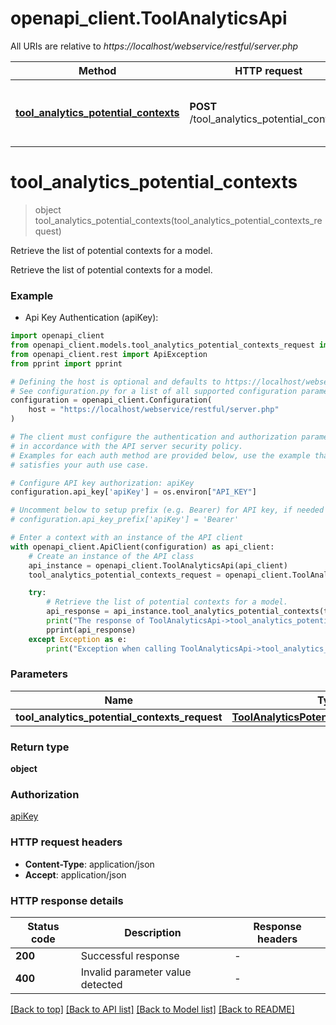 # openapi_client.ToolAnalyticsApi

All URIs are relative to *https://localhost/webservice/restful/server.php*

Method | HTTP request | Description
------------- | ------------- | -------------
[**tool_analytics_potential_contexts**](ToolAnalyticsApi.md#tool_analytics_potential_contexts) | **POST** /tool_analytics_potential_contexts | Retrieve the list of potential contexts for a model.


# **tool_analytics_potential_contexts**
> object tool_analytics_potential_contexts(tool_analytics_potential_contexts_request)

Retrieve the list of potential contexts for a model.

Retrieve the list of potential contexts for a model.

### Example

* Api Key Authentication (apiKey):

```python
import openapi_client
from openapi_client.models.tool_analytics_potential_contexts_request import ToolAnalyticsPotentialContextsRequest
from openapi_client.rest import ApiException
from pprint import pprint

# Defining the host is optional and defaults to https://localhost/webservice/restful/server.php
# See configuration.py for a list of all supported configuration parameters.
configuration = openapi_client.Configuration(
    host = "https://localhost/webservice/restful/server.php"
)

# The client must configure the authentication and authorization parameters
# in accordance with the API server security policy.
# Examples for each auth method are provided below, use the example that
# satisfies your auth use case.

# Configure API key authorization: apiKey
configuration.api_key['apiKey'] = os.environ["API_KEY"]

# Uncomment below to setup prefix (e.g. Bearer) for API key, if needed
# configuration.api_key_prefix['apiKey'] = 'Bearer'

# Enter a context with an instance of the API client
with openapi_client.ApiClient(configuration) as api_client:
    # Create an instance of the API class
    api_instance = openapi_client.ToolAnalyticsApi(api_client)
    tool_analytics_potential_contexts_request = openapi_client.ToolAnalyticsPotentialContextsRequest() # ToolAnalyticsPotentialContextsRequest | 

    try:
        # Retrieve the list of potential contexts for a model.
        api_response = api_instance.tool_analytics_potential_contexts(tool_analytics_potential_contexts_request)
        print("The response of ToolAnalyticsApi->tool_analytics_potential_contexts:\n")
        pprint(api_response)
    except Exception as e:
        print("Exception when calling ToolAnalyticsApi->tool_analytics_potential_contexts: %s\n" % e)
```



### Parameters


Name | Type | Description  | Notes
------------- | ------------- | ------------- | -------------
 **tool_analytics_potential_contexts_request** | [**ToolAnalyticsPotentialContextsRequest**](ToolAnalyticsPotentialContextsRequest.md)|  | 

### Return type

**object**

### Authorization

[apiKey](../README.md#apiKey)

### HTTP request headers

 - **Content-Type**: application/json
 - **Accept**: application/json

### HTTP response details

| Status code | Description | Response headers |
|-------------|-------------|------------------|
**200** | Successful response |  -  |
**400** | Invalid parameter value detected |  -  |

[[Back to top]](#) [[Back to API list]](../README.md#documentation-for-api-endpoints) [[Back to Model list]](../README.md#documentation-for-models) [[Back to README]](../README.md)

